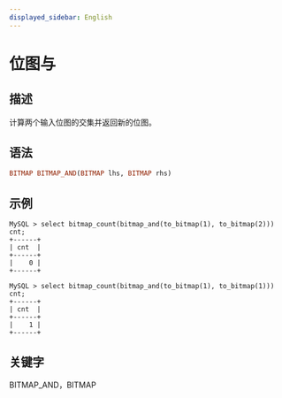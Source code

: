 ```yaml
---
displayed_sidebar: English
---
```


# 位图与

## 描述

计算两个输入位图的交集并返回新的位图。

## 语法

```Haskell
BITMAP BITMAP_AND(BITMAP lhs, BITMAP rhs)
```

## 示例

```plain
MySQL > select bitmap_count(bitmap_and(to_bitmap(1), to_bitmap(2))) cnt;
+------+
| cnt  |
+------+
|    0 |
+------+

MySQL > select bitmap_count(bitmap_and(to_bitmap(1), to_bitmap(1))) cnt;
+------+
| cnt  |
+------+
|    1 |
+------+
```

## 关键字

BITMAP_AND，BITMAP
